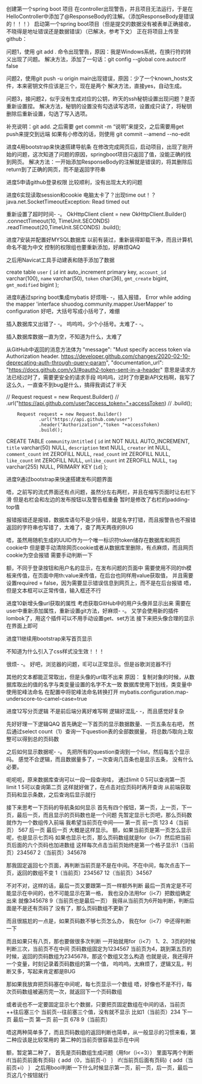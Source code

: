 创建第一个spring boot 项目
在controller出现警告，并且项目无法运行，于是在HelloController中添加了@ResponseBody的注解。（添加ResponseBody是错误的！！！）
启动第一个spring boot项目（但是提交的数据没有被表单正确接收，不晓得是地址错误还是数据错误）（已解决，参考下文）
正在将项目上传至github：

问题1，使用 git add . 命令出现警告，原因：我是Windows系统，在换行符的转义出现了问题。
解决方法，添加了一句话：git config --global core.autocrlf false

问题2，使用git push -u origin main出现错误，原因：少了一个known_hosts文件，本来密钥文件应该是三个，现在是两个
解决方法，直接yes，自动生成。

问题3，接问题2，似乎没有生成对应的公钥，昨天的ssh秘钥设置出现问题？是否重新设置捏。
解决方法，秘钥的设置没有勾选读写选项，设置成只读了，将秘钥删除后重新设置，勾选了写入选项。

补充说明：git add. 之后需要 get commit -m “说明”来提交，之后需要用get push来提交到远端
如果有小修改的话，则使用 git commit --amend --no-edit

进度4用bootstrap来快速搭建导航条
在修改完成网页后，启动项目，出现了刚开始的问题，这次知道了问题的原因，springboot项目只返回了值，没能正确的找到网页。
解决方法：一开始添加ResponseBody的注解就是错误的，将其删除后return到了正确的网页，而不是返回字符串

进度5申请github登录权限
比较顺利，没有出现太大的问题

进度6实现读取session和cookie
电脑太卡了？出现time out！？
java.net.SocketTimeoutException: Read timed out

重新设置了超时时间- -。
OkHttpClient client = new OkHttpClient.Builder()
.connectTimeout(10, TimeUnit.SECONDS)
.readTimeout(20,TimeUnit.SECONDS)
.build();

进度7安装并配置好MYSQL数据库
以前有装过，重新装得卸载干净，而且计算机命名不能为中文
控制的权限组也要重新添加，好麻烦QAQ

之后用Navicat工具手动建表和随手添加了数据

create table `user`
(
`id`           int auto_increment primary key,
`account_id`   varchar(100),
`name`         varchar(50),
`token`        char(36),
`gmt_create`   bigint,
`gmt_modified` bigint
);

进度8通过spring boot集成mybatis
好烦哦- -，插入报错，
Error while adding the mapper 'interface shuodog.community.mapper.UserMapper' to configuration
好吧，大括号写成小括号了，难绷

插入数据库又出错了- -。
呜呜呜，少个小括号。太难了- -。

插入数据库数据一直为空，不知道为什么，太难了

从GitHub中返回的消息方法体为
"message": "Must specify access token via Authorization header. https://developer.github.com/changes/2020-02-10-deprecating-auth-through-query-param",
"documentation_url": "https://docs.github.com/v3/#oauth2-token-sent-in-a-header"
意思是请求方法已经过时了，需要更安全的请求手段
呜呜呜，过时了你更新API文档啊，我写了这么久，一直查不到bug是什么，搞得我调试了半天

//        Request request = new Request.Builder()
//                .url("https://api.github.com/user?access_token="+accessToken)
//                .build();


        Request request = new Request.Builder()
                .url("https://api.github.com/user")
                .header("Authorization","token "+accessToken)
                .build();


CREATE TABLE `community`.`Untitled`  (
`id` int NOT NULL AUTO_INCREMENT,
`title` varchar(50) NULL,
`description` text NULL,
`creator` int NULL,
`comment_count` int ZEROFILL NULL,
`read_count` int ZEROFILL NULL,
`like_count` int ZEROFILL NULL,
`unlike_count` int ZEROFILL NULL,
`tag` varchar(255) NULL,
PRIMARY KEY (`id`)
);


进度9通过bootstrap来快速搭建发布问题界面

唔，之前写的流式界面还有点问题，虽然分左右两栏，并且在缩写页面时让右栏下滑
但是右栏会和左边的发布按钮以及警告框重叠
暂时是修改了右栏的padding-top值

报错报错还是报错，数据库语句不是少括号，就是名字打错，而且报警告也不报错
返回的字符串也写错了，太难了，查了两天两夜的BUG

唔，虽然用随机生成的UUID作为一个唯一标识符token储存在数据库和网页cookie中
但是要手动清除网页cookie或者从数据库里删除，有点麻烦，而且网页cookie为空会报错
需要手动判断一下

额，不同于登录按钮和用户名的显示，在发布问题的页面中
需要使用不同的th模板来传值，在页面中用th:value来传值，在后台也同样用value获取值，
并且需要设置required = false，因为需要显示错误信息到网页上，而不是在后台报错
唔，但是文本框可以正常传值，输入框还不行

进度10新增头像url获取的属性
考虑获取GitHub中的用户头像并显示出来
需要在user中重新添加属性，重新设置git方法，好麻烦- -。
又学会使用新的插件lombok了，用这个插件可以不用手动设置get、set方法
接下来把头像合理的显示在界面上即可

进度11继续用bootstrap来写首页显示

不知道为什么引入了css样式没生效！！！

很烦- -。
好吧，浏览器的问题，IE可以正常显示。但是谷歌浏览器不行

其他的文本都能正常取出，但是头像的url取不出来
原因：
复制对象的时候，从数据库取出的值的名字与类变量设置的名字不太一致
数据库使用下划线，类变量中使用驼峰法命名
在配置中将驼峰法命名转换打开
mybatis.configuration.map-underscore-to-camel-case=true


进度12写分页逻辑
不是前后端分离好难写啊
逻辑好混乱- -，而且感觉好复杂

先好好理一下逻辑QAQ
首先确定一下首页的显示数据数量、一页五条左右吧，
然后通过select count（1）查询一下question表的全部数据量，
将总数/5取向上取整可以得到总的页码数

之后如何显示数据呢- -。
先把所有的question查询到一个list，然后每五个显示吗。
感觉不合逻辑，而且数据量多了，一次查询几百条也是显示五条，
没有什么必要。


呃呃呃，原来数据库查询可以一段一段查询哇，
通过limit 0 5可以查询第一页
limit 1 5可以查询第二页
这样就好做了，在点击对应页码时再开查询
从前端获取页码和显示条数，之后查询后显示就行

接下来思考一下页码的导航条如何显示
首先有四个按钮，第一页，上一页，下一页，最后一页，而且显示的页码数也是一个问题
先暂定显示七页吧，那么页码数就作为一个数组传入前端
我希望当前页在中间—— 第一页 前一页 123  4（当前页） 567 后一页 最后一页
大概是这样显示。
额，如果当前页是第一页怎么显示呢，也是显示七页吗
如果也显示七页，那么页码数组就是for（i<7）然后把当前页后面的六个页码也加进数组
这样每次点击当前页始终是第一个格子显示1（当前页）234567      2（当前页）345678

那我固定返回七个页面，再判断当前页是不是在中间。不在中间，每次点击下一页，返回的数组不变
1（当前页）234567   12（当前页）34567

不对不对，这样的话，最后一页又要跟第一页一样额外判断
最后一页肯定是不可能显示在中间的，也不可能显示在第一格，
我也没办法用for（i<7）把数组确定出来
就像345678   9（当前页也是最后一页）
我得从当前页为6开始判断，判断后面是不是还有页码了
没有了，那么页码数组不更新了

而且很尴尬的一点是，如果页码数不够七页怎么办，
我在for（i<7）中还得判断一下

而且如果只有八页，那也要做很多次判断
一开始就用for（i<7）
1、2、3页的时候判断三次，当前页不在中间 页码数组固定为1234567
当前页为4，跳到第五页的时候，返回的页码数组为2345678，那这个数组又怎么构造
也就是说，我还得开一个变量，时刻记录着页码数组的第一个值，
呜呜呜，太麻烦了，逻辑又乱，判断又多，写起来肯定都是BUG



那如果我放弃把页码塞在中间呢，每七页显示一个数组
唔，好像也不是不行，每次页码数组被遍历完一次，就返回下一个页码数组

或者说也不一定要固定显示七个数据，只要把页固定数组在中间的话，当前页++往后塞三个
当前页--往前塞三个值，没有就不显示 比如1（当前页）234 下一页 最后一页
第一页 前一页 678 9（当前页）

唔这两种简单多了，而且页码数组的返回判断也简单，从一般显示的习惯来看，第二种应该是比较常用的
第二种的当前页很容易显示在中间

额，暂定第二种了，
首先是页码数组生成问题（用for（i<=3））
里面写两个判断
if(当前页前面有页码)
｛
add（0，当前页-i）
｝
if(当前页后面有页码)
｛
add（当前页+i）
｝
之后用bool判断一下什么时候显示第一页，前一页，后一页，最后一页这几个按钮就行
